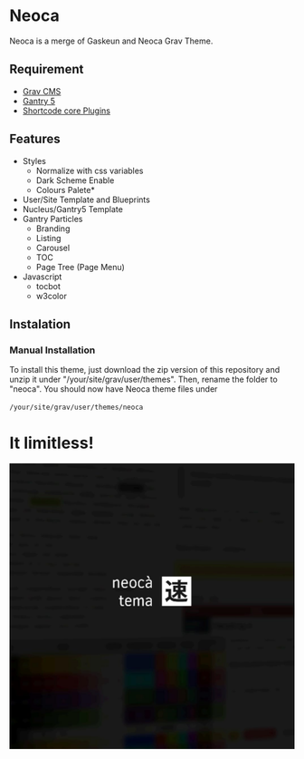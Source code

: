 # Neoca

Neoca is a merge of Gaskeun and Neoca Grav Theme.

## Requirement

 * [Grav CMS](https://getgrav.org/downloads)
 * [Gantry 5](http://gantry.org/downloads)
 * [Shortcode core Plugins](https://github.com/getgrav/grav-plugin-shortcode-core)

## Features

* Styles
  * Normalize with css variables
  * Dark Scheme Enable
  * Colours Palete*
* User/Site Template and Blueprints
* Nucleus/Gantry5 Template
* Gantry Particles
  * Branding
  * Listing
  * Carousel
  * TOC
  * Page Tree (Page Menu)
* Javascript
  * tocbot
  * w3color

## Instalation

### Manual Installation

To install this theme, just download the zip version of this repository and unzip it under "/your/site/grav/user/themes". 
Then, rename the folder to "neoca". You should now have Neoca theme files under

`/your/site/grav/user/themes/neoca`

# It limitless!

![theme-dev-screenshoot](screenshot.jpg)
